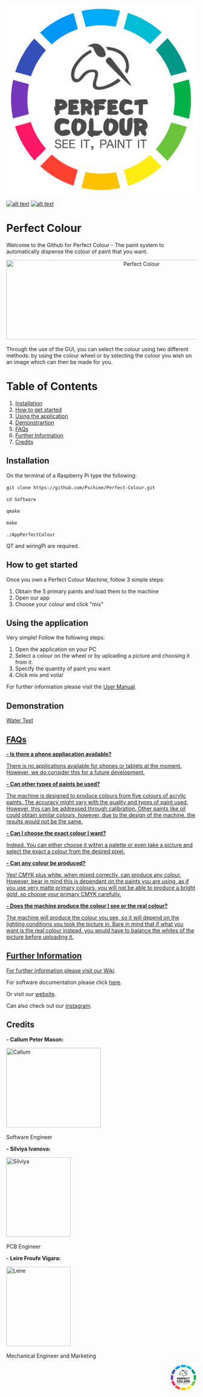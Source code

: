 <p align="center">
	<a href="https://enquiriesperfectco.wixsite.com/perfectcolour">
	<img src="https://github.com/Perfect-Colour/Perfect-Colour/blob/master/Images/Perfect_Colour_Logo_01.png" 
	 title="Perfect Colour" width="500" height="500" ></a></p>

<!-- display the social media buttons in your README -->

[![alt text][1.1]][1]
[![alt text][2.1]][2]

<!-- links to social media icons -->
<!-- no need to change these -->

<!-- icons with padding -->

[1.1]: http://i.imgur.com/tXSoThF.png (twitter icon with padding)
[2.1]: http://i.imgur.com/P3YfQoD.png (facebook icon with padding)


<!-- links to your social media accounts -->
<!-- update these accordingly -->

[1]: https://twitter.com/PerfectColour1
[2]: https://www.facebook.com/Perfect-Colour-2317584661807012/

# Perfect Colour 

Welcome to the Github for Perfect Colour - The paint system to automatically dispense the colour of paint that you want.

<p align="center">
	<img src="https://github.com/Pschiee/Perfect-Colour/blob/master/Images/reasons.PNG" 
	 title="Perfect Colour" width="700" height="210" ></a></p>

Through the use of the GUI, you can select the colour using two different methods: by using the colour wheel or by selecting the colour you wish on an image which can then be made for you. 


# Table of Contents
1. [Installation](#installation)
2. [How to get started](#how-to-get-started)
3. [Using the application](#using-the-application)
4. [Demonstrartion](#demonstration)
5. [FAQs](#faqs)
6. [Further Information](#further-information)
7. [Credits](#credits)

## Installation

On the terminal of a Raspberry Pi type the following:

`git clone https://github.com/Pschiee/Perfect-Colour.git`

`cd Software`

`qmake`

`make`

`./AppPerfectColour`

QT and wiringPi are required.

## How to get started

Once you own a Perfect Colour Machine, follow 3 simple steps:
1. Obtain the 5 primary paints and load them to the machine
2. Open our app
3. Choose your colour and click "mix"


## Using the application

Very simple! Follow the following steps:
1. Open the application on your PC
2. Select a colour on the wheel or by uploading a picture and choosing it from it.
3. Specify the quantity of paint you want
4. Click mix and voila!

For further information please visit the <a href="https://github.com/Pschiee/Perfect-Colour/wiki/User-Manual">User Manual</a>.

## Demonstration

<a href="https://www.youtube.com/watch?v=BCwkkFHPxvM" target="_blank"> Water Test

## FAQs

**- Is there a phone appliacation available?**

There is no applications available for phones or tablets at the moment. However, we do consider this for a future development.

**- Can other types of paints be used?**

The machine is designed to produce colours from five colours of acrylic paints. The accuracy might vary with the quality and types of paint used. However, this can be addressed through calibration. Other paints like oil could obtain similar colours, however, due to the design of the machine, the results would not be the same.

**- Can I choose the exact colour I want?**

Indeed. You can either choose it within a palette or even take a picture and select the exact a colour from the desired pixel.

**- Can any colour be produced?**

Yes! CMYK plus white, when mixed correctly, can produce any colour. However, bear in mind this is dependant on the paints you are using, as if you use very matte primary colours, you will not be able to produce a bright gold, so choose your primary CMYK carefully.

**- Does the machine produce the colour I see or the real colour?**

The machine will produce the colour you see, so it will depend on the lighting conditions you took the picture in. Bare in mind that if what you want is the real colour instead, you would have to balance the whites of the picture before uploading it.

## Further Information

For further information please visit our <a href="https://github.com/Pschiee/Perfect-Colour/wiki">Wiki</a>. 

For software documentation please click <a href="https://pschiee.github.io/Perfect-Colour/">here</a>. 

Or visit our <a href="https://enquiriesperfectco.wixsite.com/perfectcolour">website</a>.

Can also check out our <a href="https://www.instagram.com/perfect_colour_paint/">instagram</a>.


## Credits

<p align="right">

**- Callum Peter Mason:**

<p align="left">
	<img src="https://github.com/Pschiee/Perfect-Colour/blob/master/Images/Callum.jpg" 
	 title="Callum" width="250" height="210" ></a></p>
<p align="left">
Software Engineer	 
	 
**- Silviya Ivanova:** 

<p align="left">
	<img src="https://github.com/Pschiee/Perfect-Colour/blob/master/Images/Silviya.jpg" 
	 title="Silviya" width="170" height="210" ></a></p>
<p align="leftr">
PCB Engineer

	 
**- Leire Froufe Vigara:**

<p align="left">
	<img src="https://github.com/Pschiee/Perfect-Colour/blob/master/Images/Leire%20FV.jpg" 
	 title="Leire" width="170" height="210" ></a></p>
<p align="left">
Mechanical Engineer and Marketing
	 
	

 <p align="right">
 <img src="https://github.com/Perfect-Colour/Perfect-Colour/blob/master/Images/Perfect_Colour_Logo_01.png" 
	 title="Perfect Colour" width="70" height="70" ></a></p>
	 


